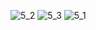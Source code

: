 ![5_2](https://user-images.githubusercontent.com/96731433/165921671-70b7e8f2-7032-43a6-817d-a34c4520016d.PNG)
![5_3](https://user-images.githubusercontent.com/96731433/165921681-f3425c56-5608-4efd-be1b-f86f1b2bec87.PNG)
![5_1](https://user-images.githubusercontent.com/96731433/165921687-c9e979b1-f7b0-4d0b-8af3-3a4e09e49e1d.PNG)
